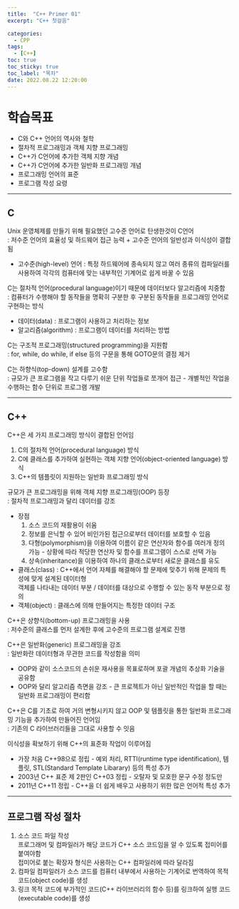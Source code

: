 ```yaml
---
title:  "C++ Primer 01"
excerpt: "C++ 첫걸음"

categories:
  - CPP
tags:
  - [C++]
toc: true
toc_sticky: true
toc_label: "목차"
date: 2022.08.22 12:20:00
---
```


# 학습목표
* C와 C++ 언어의 역사와 철학
* 절차적 프로그래밍과 객체 지향 프로그래밍
* C++가 C언어에 추가한 객체 지향 개념
* C++가 C언어에 추가한 일반화 프로그래밍 개념
* 프로그래밍 언어의 표준
* 프로그램 작성 요령


***


## C
Unix 운영체제를 만들기 위해 필요했던 고수준 언어로 탄생한것이 C언어    
: 저수준 언어의 효율성 및 하드웨어 접근 능력 + 고수준 언어의 일반성과 이식성이 결합됨
* 고수준(high-level) 언어 : 특정 하드웨어에 종속되지 않고 여러 종류의 컴파일러를 사용하여 각각의 컴퓨터에 맞는 내부적인 기계어로 쉽게 바꿀 수 있음

C는 절차적 언어(procedural language)이기 때문에 데이터보다 알고리즘에 치중함    
: 컴퓨터가 수행해야 할 동작들을 명확히 구분한 후 구분된 동작들을 프로그래밍 언어로 구현하는 방식
* 데이터(data) : 프로그램이 사용하고 처리하는 정보
* 알고리즘(algorithm) : 프로그램이 데이터를 처리하는 방법

C는 구조적 프로그래밍(structured programming)을 지원함    
: for, while, do while, if else 등의 구문을 통해 GOTO문의 결점 제거    

C는 하향식(top-down) 설계를 고수함    
: 규모가 큰 프로그램을 작고 다루기 쉬운 단위 작업들로 쪼개어 접근 - 개별적인 작업을 수행하는 함수 단위로 프로그램 개발


***


## C++
C++은 세 가지 프로그래밍 방식이 결합된 언어임    
1. C의 절차적 언어(procedural language) 방식    
2. C에 클래스를 추가하여 실현하는 객체 지향 언어(object-oriented language) 방식    
3. C++의 템플릿이 지원하는 일반화 프로그래밍 방식

규모가 큰 프로그래밍을 위해 객체 지향 프로그래밍(OOP) 등장    
: 절차적 프로그래밍과 달리 데이터를 강조
* 장점
	1. 소스 코드의 재활용이 쉬움
	2. 정보를 은닉할 수 있어 비인가된 접근으로부터 데이터를 보호할 수 있음
	3. 다형(polymorphism)을 이용하여 이름이 같은 연산자와 함수를 여러개 정의 가능 - 상황에 따라 적당한 연산자 및 함수를 프로그램이 스스로 선택 가능
	4. 상속(inheritance)을 이용하여 하나의 클래스로부터 새로운 클래스를 유도
* 클래스(class) : C++에서 언어 자체를 해결해야 할 문제에 맞추기 위해 문제의 특성에 맞게 설계된 데이터형    
	객체를 나타내는 데이터 부분 / 데이터를 대상으로 수행할 수 있는 동작 부분으로 정의
* 객체(object) : 클래스에 의해 만들어지는 특정한 데이터 구조

C++은 상향식(bottom-up) 프로그래밍을 사용    
: 저수준의 클래스를 먼저 설계한 후에 고수준의 프로그램 설계로 진행

C++은 일반화(generic) 프로그래밍을 강조    
: 일반화란 데이터형과 무관한 코드를 작성함을 의미
* OOP와 같이 소스코드의 손쉬운 재사용을 목표로하며 포괄 개념의 추상화 기술을 공유함
* OOP와 달리 알고리즘 측면을 강조 - 큰 프로젝트가 아닌 일반적인 작업을 할 때는 일반화 프로그래밍이 편리함

C++은 C를 기초로 하여 거의 변형시키지 않고 OOP 및 템플릿을 통한 일반화 프로그래밍 기능을 추가하여 만들어진 언어임    
: 기존의 C 라이브러리들을 그대로 사용할 수 잇음

이식성을 확보하기 위해 C++의 표준화 작업이 이루어짐    
* 가장 처음 C++98으로 정립 - 예외 처리, RTTI(runtime type identification), 템플릿, STL(Standard Template Libarary) 등의 특성 추가
* 2003년 C++ 표준 제 2판인 C++03 정립 - 오탈자 및 모호한 문구 수정 정도만
* 2011년 C++11 정립 - C++을 더 쉽게 배우고 사용하기 위한 많은 언어적 특성 추가


***


## 프로그램 작성 절차
1. 소스 코드 파일 작성    
	프로그래머 및 컴파일러가 해당 코드가 C++ 소스 코드임을 알 수 있도록 접미어를 붙여야함    
	접미어로 붙는 확장자 형식은 사용하는 C++ 컴파일러에 따라 달라짐    
2. 컴파일
	컴파일러가 소스 코드를 컴퓨터 내부에서 사용하는 기계어로 번역하여 목적 코드(object code)를 생성    
3. 링크
	목적 코드에 부가적인 코드(C++ 라이브러리의 함수 등)를 링크하여 실행 코드(executable code)를 생성    
